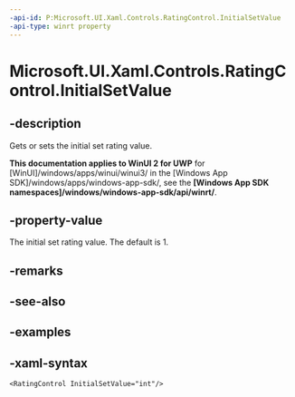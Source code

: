 ```yaml
---
-api-id: P:Microsoft.UI.Xaml.Controls.RatingControl.InitialSetValue
-api-type: winrt property
---
```

<!-- Property syntax.
public int InitialSetValue { get;  set; }
-->

# Microsoft.UI.Xaml.Controls.RatingControl.InitialSetValue


## -description

Gets or sets the initial set rating value.


**This documentation applies to WinUI 2 for UWP** for [WinUI]/windows/apps/winui/winui3/ in the [Windows App SDK]/windows/apps/windows-app-sdk/, see the **[Windows App SDK namespaces]/windows/windows-app-sdk/api/winrt/**.

## -property-value

The initial set rating value. The default is 1.


## -remarks


## -see-also


## -examples


## -xaml-syntax

```xaml
<RatingControl InitialSetValue="int"/>
```


